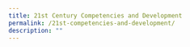 ```yaml
---
title: 21st Century Competencies and Development
permalink: /21st-competencies-and-development/
description: ""
---
```

